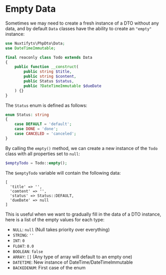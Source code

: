 Empty Data
=

Sometimes we may need to create a fresh instance of a DTO without any data, 
and by default `Data` classes have the ability to create an `"empty"` instance:

```php
use Nuxtifyts\PhpDto\Data;
use DateTimeImmutable;

final reaconly class Todo extends Data
{
    public function __construct(
        public string $title,
        public string $content,
        public Status $status,
        public ?DateTimeImmutable $dueDate
    ) {}
}
```

The `Status` enum is defined as follows:

```php
enum Status: string
{
    case DEFAULT = 'default';
    case DONE = 'done';
    case CANCELED = 'canceled';
}
```

By calling the `empty()` method, we can create a new instance of the `Todo` class with all properties set to `null`:

```php
$emptyTodo = Todo::empty();
```

The `$emptyTodo` variable will contain the following data:

```
[
  'title' => '',
  'comtent' => '',
  'status' => Status::DEFAULT,
  'dueDate' => null
]
```

This is useful when we want to gradually fill in the data of a DTO instance, 
here is a list of the empty values for each type: 

- `NULL`: `null` (Null takes priority over everything)
- `STRING`: `''`
- `INT`: `0`
- `FLOAT`: `0.0`
- `BOOLEAN`: `false`
- `ARRAY`: `[]` (Any type of array will default to an empty one)
- `DATETIME`: New instance of DateTime/DateTimeImmutable
- `BACKEDENUM`: First case of the enum

